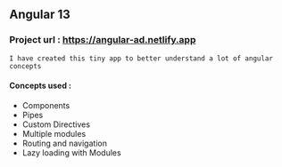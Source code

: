 ## Angular 13

### Project url : https://angular-ad.netlify.app
```
I have created this tiny app to better understand a lot of angular concepts
```

#### Concepts used : 
* Components
* Pipes
* Custom Directives
* Multiple modules
* Routing and navigation
* Lazy loading with Modules
